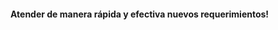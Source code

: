 <h1 class="title" style="display:none">Planteamiento del Problema</h1>

<h4 style="text-transform: none;"> Atender de manera rápida y efectiva nuevos requerimientos! </h4>


